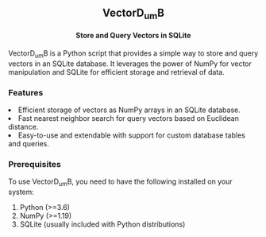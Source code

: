 <div style="text-align: center;">
  <h2>VectorD<sub>um</sub>B</h2>
  <h4>Store and Query Vectors in SQLite</h4>
</div>

<p>
VectorD<sub>um</sub>B is a Python script that provides a simple way to store and query vectors in an SQLite database. It leverages the power of NumPy for vector manipulation and SQLite for efficient storage and retrieval of data.
</p>

<h3>Features</h3>

<li>Efficient storage of vectors as NumPy arrays in an SQLite database.</li>
<li>Fast nearest neighbor search for query vectors based on Euclidean distance.</li>
<li>Easy-to-use and extendable with support for custom database tables and queries.</li>

<h3>Prerequisites</h3>

To use VectorD<sub>um</sub>B, you need to have the following installed on your system:

1. Python (>=3.6)
2. NumPy (>=1.19)
3. SQLite (usually included with Python distributions)